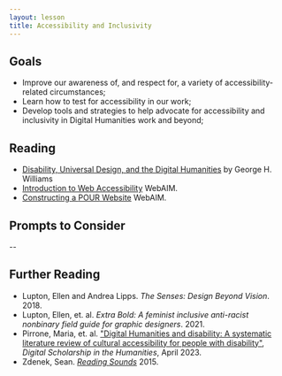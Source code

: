 ```yaml
---
layout: lesson
title: Accessibility and Inclusivity
---
```


## Goals
- Improve our awareness of, and respect for, a variety of accessibility-related circumstances;
- Learn how to test for accessibility in our work;
- Develop tools and strategies to help advocate for accessibility and inclusivity in Digital Humanities work and beyond;

## Reading
- [Disability, Universal Design, and the Digital Humanities](https://dhdebates.gc.cuny.edu/read/untitled-88c11800-9446-469b-a3be-3fdb36bfbd1e/section/2a59a6fe-3e93-43ae-a42f-1b26d1b4becc) by George H. Williams
- [Introduction to Web Accessibility](https://webaim.org/intro/) WebAIM.
- [Constructing a <abbr>POUR</abbr> Website](https://webaim.org/articles/pour/) WebAIM.

## Prompts to Consider

--

## Further Reading

- Lupton, Ellen and Andrea Lipps. _The Senses: Design Beyond Vision_. 2018.
- Lupton, Ellen, et. al. _Extra Bold: A feminist inclusive anti-racist nonbinary field guide for graphic designers_. 2021.
- Pirrone, Maria, et. al. ["Digital Humanities and disability: A systematic literature review of cultural accessibility for people with disability"](https://academic.oup.com/dsh/article/38/1/313/6652277), _Digital Scholarship in the Humanities_, April 2023.
- Zdenek, Sean. [_Reading Sounds_](https://readingsounds.net/) 2015.